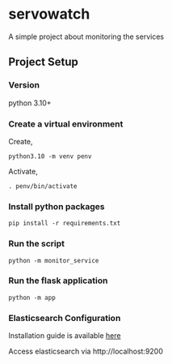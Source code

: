 # servowatch
A simple project about monitoring the services


## Project Setup

### Version
python 3.10+

### Create a virtual environment

Create,

```
python3.10 -m venv penv
```

Activate,
```
. penv/bin/activate
```

### Install python packages

```
pip install -r requirements.txt
```

### Run the script

```
python -m monitor_service
```

### Run the flask application
```
python -m app
```

### Elasticsearch Configuration

Installation guide is available [here](https://www.elastic.co/guide/en/elasticsearch/reference/8.10/install-elasticsearch.html)

Access elasticsearch via http://localhost:9200